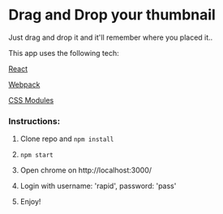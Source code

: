# Drag and Drop your thumbnail

Just drag and drop it and it'll remember where you placed it..

This app uses the following tech:

[React](https://reactjs.org/)

[Webpack](https://webpack.js.org/)

[CSS Modules](https://github.com/css-modules/css-modules)

### Instructions:

1) Clone repo and `npm install`

2) `npm start`  

3) Open chrome on http://localhost:3000/

4) Login with username: 'rapid', password: 'pass'

5) Enjoy!  